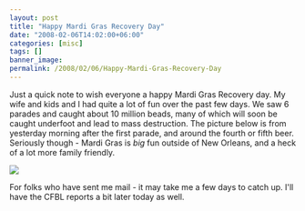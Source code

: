 ```yaml
---
layout: post
title: "Happy Mardi Gras Recovery Day"
date: "2008-02-06T14:02:00+06:00"
categories: [misc]
tags: []
banner_image: 
permalink: /2008/02/06/Happy-Mardi-Gras-Recovery-Day
---
```


Just a quick note to wish everyone a happy Mardi Gras Recovery day. My wife and kids and I had quite a lot of fun over the past few days. We saw 6 parades and caught about 10 million beads, many of which will soon be caught underfoot and lead to mass destruction. The picture below is from yesterday morning after the first parade, and around the fourth or fifth beer. Seriously though - Mardi Gras is <i>big</i> fun outside of New Orleans, and a heck of a lot more family friendly.

<img src="https://static.raymondcamden.com/images/mg2008.jpg">

For folks who have sent me mail - it may take me a few days to catch up. I'll have the CFBL reports a bit later today as well.